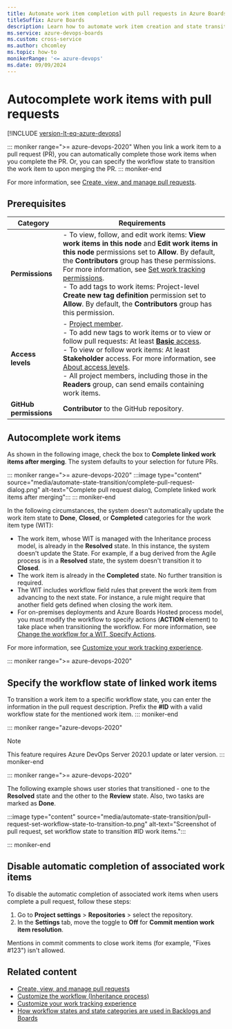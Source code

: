 ```yaml
---
title: Automate work item completion with pull requests in Azure Boards
titleSuffix: Azure Boards   
description: Learn how to automate work item creation and state transition of work items.  
ms.service: azure-devops-boards
ms.custom: cross-service
ms.author: chcomley
ms.topic: how-to
monikerRange: '<= azure-devops'
ms.date: 09/09/2024
---
```


# Autocomplete work items with pull requests 

[!INCLUDE [version-lt-eq-azure-devops](../../includes/version-lt-eq-azure-devops.md)]

::: moniker range=">= azure-devops-2020"
When you link a work item to a pull request (PR), you can automatically complete those work items when you complete the PR. Or, you can specify the workflow state to transition the work item to upon merging the PR. 
::: moniker-end 

 

For more information, see [Create, view, and manage pull requests](../../repos/git/pull-requests.md).

## Prerequisites

| Category | Requirements |
|--------------|-------------|
| **Permissions** | - To view, follow, and edit work items: **View work items in this node** and **Edit work items in this node** permissions set to **Allow**. By default, the **Contributors** group has these permissions. For more information, see [Set work tracking permissions](../../organizations/security/set-permissions-access-work-tracking.md). <br> - To add tags to work items: Project-level **Create new tag definition** permission set to **Allow**. By default, the **Contributors** group has this permission. |
| **Access levels** | - [Project member](../../organizations/security/add-users-team-project.md). <br> - To add new tags to work items or to view or follow pull requests: At least [**Basic** access](../../organizations/security/access-levels.md). <br> - To view or follow work items: At least **Stakeholder** access. For more information, see [About access levels](../../organizations/security/access-levels.md). <br> - All project members, including those in the **Readers** group, can send emails containing work items. |
|**GitHub permissions**| **Contributor** to the GitHub repository.|

## Autocomplete work items  

As shown in the following image, check the box to **Complete linked work items after merging**. The system defaults to your selection for future PRs. 

::: moniker range=">= azure-devops-2020"
:::image type="content" source="media/automate-state-transition/complete-pull-request-dialog.png" alt-text="Complete pull request dialog, Complete linked work items after merging":::
::: moniker-end 
 

In the following circumstances, the system doesn't automatically update the work item state to **Done**, **Closed**, or **Completed** categories for the work item type (WIT): 
- The work item, whose WIT is managed with the Inheritance process model, is already in the **Resolved** state. In this instance, the system doesn't update the State. For example, if a bug derived from the Agile process is in a **Resolved** state, the system doesn't transition it to **Closed**.   
- The work item is already in the **Completed** state. No further transition is required. 
- The WIT includes workflow field rules that prevent the work item from advancing to the next state. For instance, a rule might require that another field gets defined when closing the work item. 
- For on-premises deployments and Azure Boards Hosted process model, you must modify the workflow to specify actions (**ACTION** element) to take place when transitioning the workflow. For more information, see [Change the workflow for a WIT, Specify Actions](../../reference/xml/change-workflow-wit.md#Actions).

For more information, see [Customize your work tracking experience](../../reference/customize-work.md). 

::: moniker range=">= azure-devops-2020"

## Specify the workflow state of linked work items 

To transition a work item to a specific workflow state, you can enter the information in the pull request description. Prefix the **#ID** with a valid workflow state for the mentioned work item. 
::: moniker-end 

::: moniker range="azure-devops-2020"
> [!NOTE]   
> This feature requires Azure DevOps Server 2020.1 update or later version.
::: moniker-end 

::: moniker range=">= azure-devops-2020"

The following example shows user stories that transitioned - one to the **Resolved** state and the other to the **Review** state. Also, two tasks are marked as **Done**. 

:::image type="content" source="media/automate-state-transition/pull-request-set-workflow-state-to-transition-to.png" alt-text="Screenshot of pull request, set workflow state to transition #ID work items.":::

::: moniker-end 

## Disable automatic completion of associated work items

To disable the automatic completion of associated work items when users complete a pull request, follow these steps:

1. Go to **Project settings** > **Repositories** > select the repository.
2. In the **Settings** tab, move the toggle to **Off** for **Commit mention work item resolution**.

Mentions in commit comments to close work items (for example, "Fixes #123") isn't allowed.

## Related content

- [Create, view, and manage pull requests](../../repos/git/pull-requests.md)  
- [Customize the workflow (Inheritance process)](../../organizations/settings/work/customize-process-workflow.md)  
- [Customize your work tracking experience](../../reference/customize-work.md)
- [How workflow states and state categories are used in Backlogs and Boards](workflow-and-state-categories.md)
 
